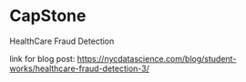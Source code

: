 # CapStone
HealthCare Fraud Detection

link for blog post: https://nycdatascience.com/blog/student-works/healthcare-fraud-detection-3/
